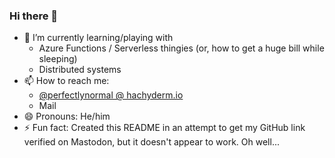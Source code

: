 ### Hi there 👋

- 🌱 I’m currently learning/playing with
  - Azure Functions / Serverless thingies (or, how to get a huge bill while sleeping)
  - Distributed systems
- 📫 How to reach me: 
  - <a rel="me" href="https://hachyderm.io/@perfectlynormal">@perfectlynormal @ hachyderm.io</a>
  - Mail
- 😄 Pronouns: He/him
- ⚡ Fun fact: Created this README in an attempt to get my GitHub link verified on Mastodon, but it doesn't appear to work. Oh well...

<!--
**PerfectlyNormal/PerfectlyNormal** is a ✨ _special_ ✨ repository because its `README.md` (this file) appears on your GitHub profile.

Here are some ideas to get you started:

- 🔭 I’m currently working on ...
- 🌱 I’m currently learning ...
- 👯 I’m looking to collaborate on ...
- 🤔 I’m looking for help with ...
- 💬 Ask me about ...
- 📫 How to reach me: ...
- 😄 Pronouns: ...
- ⚡ Fun fact: ...
-->
